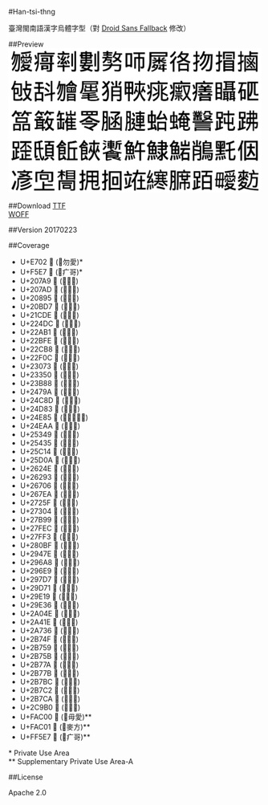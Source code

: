 #Han-tsi-thng

臺灣閩南語漢字烏體字型（對 [Droid Sans Fallback](https://github.com/android/platform_frameworks_base/tree/master/data/fonts) 修改）

##Preview
![Han-tsi-thng](https://raw.githubusercontent.com/glll4678/Han-tsi-thng/master/Han-tsi-thng.png)

##Download
[TTF](https://github.com/glll4678/Han-tsi-thng/raw/master/Han-tsi-thng.ttf)  
[WOFF](https://github.com/glll4678/Han-tsi-thng/raw/master/Han-tsi-thng.woff)

##Version
20170223

##Coverage
- U+E702  (⿰勿愛)*
- U+F5E7  (⿸疒哥)* 
- U+207A9 𠞩 (⿰率刂)
- U+207AD 𠞭 (⿰婁刂)
- U+20895 𠢕 (⿱敖力)
- U+20BD7 𠯗 (⿰口帀)
- U+21CDE 𡳞 (⿸尸粦)
- U+224DC 𢓜 (⿰彳各)
- U+22AB1 𢪱 (⿰扌勿)
- U+22BFE 𢯾 (⿰扌冒)
- U+22CB8 𢲸 (⿰扌鹵)
- U+22F0C 𢼌 (⿰包攴)
- U+23073 𣁳 (⿰舌斗)
- U+23350 𣍐 (⿰勿會)
- U+23B88 𣮈 (⿱屈毛)
- U+2479A 𤞚 (⿰犭肖)
- U+24C8D 𤲍 (⿰甲夾)
- U+24D83 𤶃 (⿸疒兆)
- U+24E85 𤺅 (⿸疒⿰祟又)
- U+24EAA 𤺪 (⿸疒善)
- U+25349 𥍉 (⿰目聶)
- U+25435 𥐵 (⿰石匹)
- U+25C14 𥰔 (⿱𥫗品)
- U+25D0A 𥴊 (⿱𥫗敢)
- U+2624E 𦉎 (⿰缶崔)
- U+26293 𦊓 (⿱罒令)
- U+26706 𦜆 (⿰⺼函)
- U+267EA 𦟪 (⿰⺼連)
- U+2725F 𧉟 (⿰虫台)
- U+27304 𧌄 (⿰⺼奄)
- U+27B99 𧮙 (⿱𣫞言)
- U+27FEC 𧿬 (⿰⻊屯)
- U+27FF3 𧿳 (⿰⻊弗)
- U+280BF 𨂿 (⿰⻊歪)
- U+2947E 𩑾 (⿰氐頁)
- U+296A8 𩚨 (⿰飠丘)
- U+296E9 𩛩 (⿰飠夾)
- U+297D7 𩟗 (⿱漸食)
- U+29D71 𩵱 (⿰魚午)
- U+29E19 𩸙 (⿰魚隶)
- U+29E36 𩸶 (⿰魚岩)
- U+2A04E 𪁎 (⿰肖鳥)
- U+2A41E 𪐞 (⿰黑乇)
- U+2A736 𪜶 (⿰亻因)
- U+2B74F 𫝏 (⿰冫彥)
- U+2B759 𫝙 (⿱向上)
- U+2B75B 𫝛 (⿱相同)
- U+2B77A 𫝺 (⿰扌甩)
- U+2B77B 𫝻 (⿰扌回)
- U+2B7BC 𫞼 (⿰立在)
- U+2B7C2 𫟂 (⿰糹寒)
- U+2B7CA 𫟊 (⿰⺼席)
- U+2C9B0 𬦰 (⿰⻊百)
- U+FAC00 󺰀 (⿰毋愛)**
- U+FAC01 󺰁 (⿺麥方)**
- U+FF5E7 󿗧 (⿸疒哥)**

\* Private Use Area  
\** Supplementary Private Use Area-A

##License

Apache 2.0
